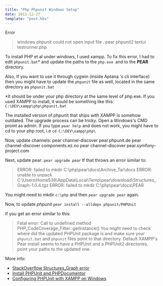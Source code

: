 ```yaml
---
title: "Php Phpunit Windows Setup"
date: 2011-12-27
template: "post.hbs"
---
```


Error

> windows phpunit could not open input file . pear phpunit2 textui testrunner.php

To install PHP et al under windows, I used xampp. To fix this error, I had to edit `phpunit.bat`* and update the paths to the `php.exe `and to the **PEAR** directory.

Also, If you want to use it  through cygwin (inside Aptana 's cli interface) then you might have to update the `phpunit` file as well, located in the same directory as `phpunit.bat`


*It should be under your php directory at the same level of php.exe. If you used XAMPP to install, it would be something like this:
`C:\DEV\xampp\php\phpunit.bat`

The installed version of phpunit that ships with XAMPP is somehow outdated. The upgrade process can be tricky.
Open a Windows's CMD promt as admin. If you type `pear help` and does not work, you might have to cd to your php root, i.e `cd C:\DEV\xampp\php\`

Now, update channels:
    pear channel-discover pear.phpunit.de
    pear channel-discover components.ez.no
    pear channel-discover pear.symfony-project.com

Next, update pear:
`pear upgrade pear`
If that throws an error similar to:

> ERROR: failed to mkdir C:\php\pear\docs\Archive_Tar\docs
> ERROR: unable to unpack C:\Users\Home539\AppData\Local\Temp\pear\download\Structures_Graph-1.0.4.tgz
> ERROR: failed to mkdir C:\php\pear\docs\PEAR

You might need to mkdir `c:\php` and then `pear upgrade pear` again.

Now, to update *phpunit* 
`pear install --alldeps phpunit/PHPUnit`

If you get an error similar to this:

> Fatal error: Call to undefined method PHP_CodeCoverage_Filter::getInstance()
You might need to check where did the updated PHPUnit package is and make sure your `phpunit.bat` and `phpunit` files point to that directory. Default XAMPP's Pear install seems to have a PHPUnit and a PHPUnit2 directories, point your paths to the updated one.

More info:

-    [StackOverflow Structures_Graph error](http://stackoverflow.com/questions/4717547/cant-install-pear-on-windows-7-structures-graph-error)
-    [Install PHPUnit and PHPDocumentor](http://crlog.info/2011/07/02/installing-xampp-and-adding-orupdating-phpunit-and-phpdocumenter-and-configuring-netbeans-7-to-use-them-on-windows/)
- [Configuring PHPUnit with XAMPP on Windows](http://mailtoirs.blogspot.com/2011/05/configuring-phpunit-with-xampp-in.html)